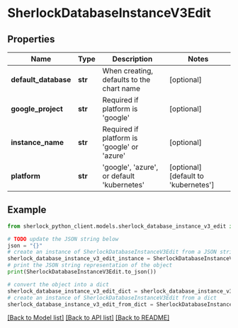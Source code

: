 # SherlockDatabaseInstanceV3Edit


## Properties

Name | Type | Description | Notes
------------ | ------------- | ------------- | -------------
**default_database** | **str** | When creating, defaults to the chart name | [optional] 
**google_project** | **str** | Required if platform is &#39;google&#39; | [optional] 
**instance_name** | **str** | Required if platform is &#39;google&#39; or &#39;azure&#39; | [optional] 
**platform** | **str** | &#39;google&#39;, &#39;azure&#39;, or default &#39;kubernetes&#39; | [optional] [default to 'kubernetes']

## Example

```python
from sherlock_python_client.models.sherlock_database_instance_v3_edit import SherlockDatabaseInstanceV3Edit

# TODO update the JSON string below
json = "{}"
# create an instance of SherlockDatabaseInstanceV3Edit from a JSON string
sherlock_database_instance_v3_edit_instance = SherlockDatabaseInstanceV3Edit.from_json(json)
# print the JSON string representation of the object
print(SherlockDatabaseInstanceV3Edit.to_json())

# convert the object into a dict
sherlock_database_instance_v3_edit_dict = sherlock_database_instance_v3_edit_instance.to_dict()
# create an instance of SherlockDatabaseInstanceV3Edit from a dict
sherlock_database_instance_v3_edit_from_dict = SherlockDatabaseInstanceV3Edit.from_dict(sherlock_database_instance_v3_edit_dict)
```
[[Back to Model list]](../README.md#documentation-for-models) [[Back to API list]](../README.md#documentation-for-api-endpoints) [[Back to README]](../README.md)


